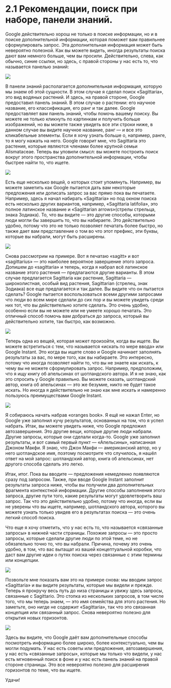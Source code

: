# 2.1 Рекомендации, поиск при наборе, панели знаний.

Google действительно хорош не только в поиске информации, но и в поиске дополнительной информации, которая поможет вам правильнее сформулировать запрос. Эта дополнительная информация может быть невероятно полезной. Как вы можете видеть, иногда результаты поиска дают вам немного больше, чем вы просили. Действительно, слева, как обычно, синие ссылки, но здесь, с правой стороны у нас есть то, что называется панелью знаний:

![](../images/2_1_knowledge_panel.png)

В панели знаний располагается дополнительная информация, которую мы знаем об этой сущности. В этом случае я сделал поиск «Sagittaria», это вид водяных растений. И здесь, на правой стороне, Google предоставил панель знаний. В этом случае о растении: его научное название, его классификация, его ранг и так далее. Google предоставляет вам панель знаний, чтобы помочь вашему поиску. Вы можете не только кликнуть по картинкам и получить больше изображений, но вы можете также увидеть все эти строки ниже, в данном случае вы видите научное название, ранг — и все это кликабельные элементы. 
Если я хочу узнать больше о, например, ранге, то я могу нажать на него. Google говорит мне, что Sagittaria это растения, которые являются членами более крупной семьи Alismataceae. Теперь вы уловили смысл: вы можете построить поиск вокруг этого пространства дополнительной информации, чтобы быстрее найти то, что ищете.

![](../images/2_1_suggestions_1.png)

Есть еще несколько вещей, о которых стоит упомянуть. Например, вы можете заметить как Google пытается дать вам некоторые предложения или дописать запрос за вас прямо пока вы печатаете. Например, здесь я начал набирать «Sagittaria» но под окном поиска есть несколько других вариантов, например, «Sagittaria latifolia», это полное латинское название и «Sagittarian arrows»(стрелы стрельца, знака Зодиака). То, что вы видите — это другие способы, которыми люди могли бы завершить то, что вы набираете. Это действительно удобно, потому что это не только позволяет печатать более быстро, но также дает вам представление о том во что этот префикс, эти буквы, которые вы набрали, могут быть расширены.

![](../images/2_1_suggestions_2.png)

Снова рассмотрим на примере. Вот я печатаю «sagitt» и вот «sagittarius» — это наиболее вероятное завершение этого запроса. Допишем до «sagittaria» и теперь, когда я набрал всё латинское название этого растения — предлагаются другие варианты. В этом случае предлагается Sagittaria как растение, Sagittaria — широколистная, особый вид растения, Sagittarian (стрелец, знак Зодиака) все еще предлагается и так далее. Вы видите что он пытается сделать? Google пытается воспользоваться всеми другими запросами что люди во всем мире сделали до сих пор и вы можете увидеть среди них тот, что вы действительно хотите сделать. Это очень удобно, особенно если вы не можете или не умеете хорошо печатать. Это отличный способ помочь вам добраться до запроса, который вы действительно хотите, так быстро, как возможно.

![](../images/2_1_suggestions_3.png)

Теперь одна из вещей, которая может произойти, когда вы ищете. Вы можете встретиться с тем, что называется «искать по мере ввода» или Google Instant. Это когда вы ищете слово и Google начинает заполнять результаты за вас, по мере того, как вы набираете. Это интересно, потому что иногда позволяет найти то, что вы не знаете как искать, к чему вы не можете сформулировать запрос. Например, предположим, что я ищу книгу об апельсинах от шотландского автора. И я не знаю, как это спросить у Google правильно. Вы можете сказать, шотландский автор, книга об апельсинах — это же безумие, никто не будет такое искать. Но иногда я действительно не знаю как мне искать и намеренно пользуюсь преимуществами Google Instant.

![](../images/2_1_knowledge_panel.png)

Я собираюсь начать набрав «oranges book». Я ещё не нажал Enter, но Google уже заполнил кучу результатов, основанных на том, что я успел набрать. Итак, вы можете увидеть ниже, что Google предложил автозавершения. Это другие вещи, которые другие люди набрали. Другие запросы, которые они сделали когда-то. Google уже заполнил результаты, и вот самый первый пункт — «Апельсины», написанная Джоном Макфи. Я знаю, что Джон Макфи — американский автор, но у него шотландское имя, поэтому посмотрите что случилось, я нашёл ответ на мой запрос: шотландский автор, книга об апельсинах, нет другого способа сделать это легко.

Итак, итог. Пока вы вводите — предложения немедленно появляются сразу под запросом. Также, при вводе Google Instant заполнит результаты запроса ниже, чтобы вы получили два дополнительных фрагмента контекстной информации. Другие способы заполнения этого запроса, другие пути того, какие результаты могут удовлетворить ваш запрос. Так что это действительно удобно, потому что иногда, если вы не уверены что вы ищете, например, шотландского автора, которого вы можете узнать только увидев его в результатах поиска — это очень легкий способ поиска. 

Что еще я хочу отметить, что у нас есть то, что называется «связанные запросы» в нижней части страницы. Похожие запросы — это просто запросы, которые сделали другие люди по этой теме, но не обязательно точно то, что вы набрали. Причина, почему это очень удобно, в том, что вас вытащат из вашей концептуальной коробки, что даст вам другие идеи о путях поиска через связанные с этим термины или концепции.

![](../images/2_1_related_searches_1.png)

Позвольте мне показать вам это на примере снова: мы вводим запрос «Sagittaria» и вы видите результаты, которые мы видели и прежде. Теперь я прокручу весь путь до низа страницы и увижу здесь запросы, связанные с Sagittario. Это стопка из нескольких запросов, в том числе того, что мы теперь знаем, — это имя семейства для этого растения. Но заметьте, оно нигде не содержит «Sagittaria», так что это связанная концепция или связанный запрос. Снова невероятно полезно для открытия новых горизонтов.

![](../images/2_1_related_searches_2.png)

Здесь вы видите, что Google даёт вам дополнительные способы посмотреть информацию более широко, более контекстуально, чем вы могли подумать. У нас есть советы или предложения, автозавершения, у нас есть «связанные запросы», которые мы только что видели, у нас есть мгновенный поиск в фоне и у нас есть панель знаний на правой стороне страницы. Это все невероятно полезно для расширения горизонтов по теме, что вы ищете.

Удачи!
